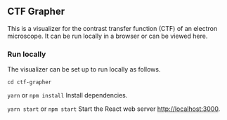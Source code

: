 ## CTF Grapher
This is a visualizer for the contrast transfer function (CTF) of an electron microscope. It can be run locally in a browser or can be viewed here.

### Run locally
The visualizer can be set up to run locally as follows.

`cd ctf-grapher`

`yarn` or `npm install` Install dependencies.

`yarn start` or `npm start` Start the React web server [http://localhost:3000](http://localhost:3000).
